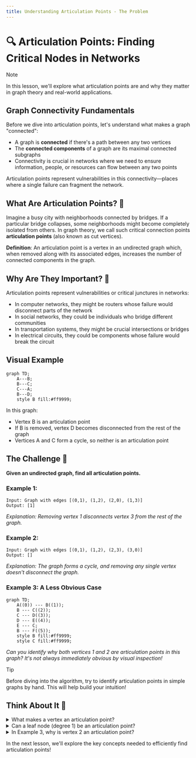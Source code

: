 ```yaml
---
title: Understanding Articulation Points - The Problem
---
```


# 🔍 Articulation Points: Finding Critical Nodes in Networks

> [!NOTE]
> In this lesson, we'll explore what articulation points are and why they matter in graph theory and real-world applications.

## Graph Connectivity Fundamentals

Before we dive into articulation points, let's understand what makes a graph "connected":

- A graph is **connected** if there's a path between any two vertices
- The **connected components** of a graph are its maximal connected subgraphs
- Connectivity is crucial in networks where we need to ensure information, people, or resources can flow between any two points

Articulation points represent vulnerabilities in this connectivity—places where a single failure can fragment the network.

## What Are Articulation Points? 🤔

Imagine a busy city with neighborhoods connected by bridges. If a particular bridge collapses, some neighborhoods might become completely isolated from others. In graph theory, we call such critical connection points **articulation points** (also known as cut vertices).

**Definition**: An articulation point is a vertex in an undirected graph which, when removed along with its associated edges, increases the number of connected components in the graph.

## Why Are They Important? 🌟

Articulation points represent vulnerabilities or critical junctures in networks:

- In computer networks, they might be routers whose failure would disconnect parts of the network
- In social networks, they could be individuals who bridge different communities
- In transportation systems, they might be crucial intersections or bridges
- In electrical circuits, they could be components whose failure would break the circuit

## Visual Example

```mermaid
graph TD;
    A---B;
    B---C;
    C---A;
    B---D;
    style B fill:#ff9999;
```

In this graph:
- Vertex B is an articulation point
- If B is removed, vertex D becomes disconnected from the rest of the graph
- Vertices A and C form a cycle, so neither is an articulation point

## The Challenge 🎯

**Given an undirected graph, find all articulation points.**

### Example 1:
```
Input: Graph with edges [(0,1), (1,2), (2,0), (1,3)]
Output: [1]
```
*Explanation: Removing vertex 1 disconnects vertex 3 from the rest of the graph.*

### Example 2:
```
Input: Graph with edges [(0,1), (1,2), (2,3), (3,0)]
Output: []
```
*Explanation: The graph forms a cycle, and removing any single vertex doesn't disconnect the graph.*

### Example 3: A Less Obvious Case
```mermaid
graph TD;
    A((0)) --- B((1));
    B --- C((2));
    C --- D((3));
    D --- E((4));
    E --- C;
    B --- F((5));
    style B fill:#ff9999;
    style C fill:#ff9999;
```
*Can you identify why both vertices 1 and 2 are articulation points in this graph? It's not always immediately obvious by visual inspection!*

> [!TIP]
> Before diving into the algorithm, try to identify articulation points in simple graphs by hand. This will help build your intuition!

## Think About It 🧠

<details>
<summary>What makes a vertex an articulation point?</summary>

A vertex is an articulation point if removing it (and its incident edges) increases the number of connected components in the graph. This happens when the vertex serves as the only connection between different parts of the graph.
</details>

<details>
<summary>Can a leaf node (degree 1) be an articulation point?</summary>

No, a leaf node cannot be an articulation point. Removing a leaf node doesn't disconnect any other parts of the graph since it's only connected to one other vertex.
</details>

<details>
<summary>In Example 3, why is vertex 2 an articulation point?</summary>

Vertex 2 is an articulation point because it's the only connection between vertices 3 and 4 and the rest of the graph. If vertex 2 is removed, vertices 3 and 4 would form a separate connected component, disconnected from vertices 0, 1, and 5.
</details>

In the next lesson, we'll explore the key concepts needed to efficiently find articulation points! 